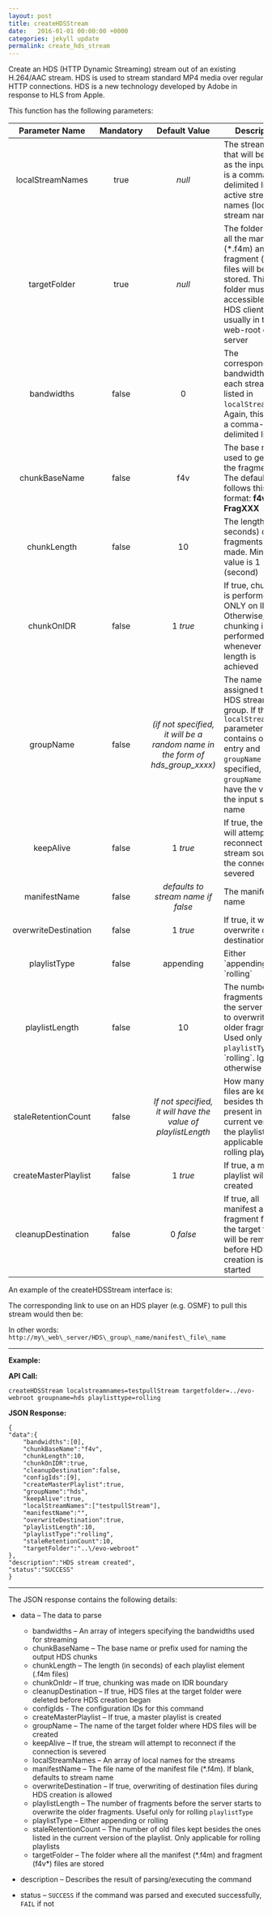 ```yaml
---
layout: post
title: createHDSStream
date:   2016-01-01 00:00:00 +0000
categories: jekyll update
permalink: create_hds_stream
---
```


Create an HDS (HTTP Dynamic Streaming) stream out of an existing H.264/AAC stream. HDS is used to stream standard MP4 media over regular HTTP connections. HDS is a new technology developed by Adobe in response to HLS from Apple.

This function has the following parameters:

|  **Parameter Name**  | **Mandatory** |            **Default Value**             | **Description**                          |
| :------------------: | :-----------: | :--------------------------------------: | ---------------------------------------- |
|   localStreamNames   |     true      |                  *null*                  | The stream(s) that will be used as the input. This is a comma-delimited list of active stream names (local stream names) |
|     targetFolder     |     true      |                  *null*                  | The folder where all the manifest (\*.f4m) and fragment (f4v\*) files will be stored. This folder must be accessible by the HDS clients. It is usually in the web-root of the server |
|      bandwidths      |     false     |                    0                     | The corresponding bandwidths for each stream listed in `localStreamNames`. Again, this can be a comma-delimited list |
|    chunkBaseName     |     false     |                   f4v                    | The base name used to generate the fragments. The default value follows this format: **f4vSeg1-FragXXX** |
|     chunkLength      |     false     |                    10                    | The length (in seconds) of fragments to be made. Minimum value is 1 (second) |
|      chunkOnIDR      |     false     |                 1 *true*                 | If true, chunking is performed ONLY on IDR. Otherwise, chunking is performed whenever chunk length is achieved |
|      groupName       |     false     | *(if not specified, it will be a random name in the form of hds\_group\_xxxx)* | The name assigned to the HDS stream or group. If the `localStreamNames` parameter contains only one entry and `groupName` is not specified, `groupName` will have the value of the input stream name |
|      keepAlive       |     false     |                 1 *true*                 | If true, the EMS will attempt to reconnect to the stream source if the connection is severed |
|     manifestName     |     false     |    *defaults to stream name if false*    | The manifest file name                   |
| overwriteDestination |     false     |                 1 *true*                 | If true, it will allow overwrite of destination files |
|     playlistType     |     false     |                appending                 | Either \`appending\` or \`rolling\`      |
|    playlistLength    |     false     |                    10                    | The number of fragments before the server starts to overwrite the older fragments. Used only when `playlistType` is \`rolling\`. Ignored otherwise |
| staleRetentionCount  |     false     | *If not specified, it will have the value of playlistLength* | How many old files are kept besides the ones present in the current version of the playlist. Only applicable for rolling playlists |
| createMasterPlaylist |     false     |                 1 *true*                 | If true, a master playlist will be created |
|  cleanupDestination  |     false     |                0 *false*                 | If true, all manifest and fragment files in the target folder will be removed before HDS creation is started |

An example of the createHDSStream interface is:

The corresponding link to use on an HDS player (e.g. OSMF) to pull this stream would then be:

In other words:  `http://my\_web\_server/HDS\_group\_name/manifest\_file\_name`

------

**Example:**

**API Call:**

``` 
createHDSStream localstreamnames=testpullStream targetfolder=../evo-webroot groupname=hds playlisttype=rolling
```

**JSON Response:**

``` 
{
"data":{
    "bandwidths":[0],
    "chunkBaseName":"f4v",
    "chunkLength":10,
    "chunkOnIDR":true,
    "cleanupDestination":false,
    "configIds":[9],
    "createMasterPlaylist":true,
    "groupName":"hds",
    "keepAlive":true,
    "localStreamNames":["testpullStream"],
    "manifestName":"",
    "overwriteDestination":true,
    "playlistLength":10,
    "playlistType":"rolling",
    "staleRetentionCount":10,
    "targetFolder":"..\/evo-webroot"
},
"description":"HDS stream created",
"status":"SUCCESS"
}
```

------

The JSON response contains the following details:

- data – The data to parse
  - bandwidths – An array of integers specifying the bandwidths used for streaming
  - chunkBaseName – The base name or prefix used for naming the output HDS chunks
  - chunkLength – The length (in seconds) of each playlist element (.f4m files)
  - chunkOnIdr – If true, chunking was made on IDR boundary
  - cleanupDestination – If true, HDS files at the target folder were deleted before HDS creation began
  - configIds - The configuration IDs for this command
  - createMasterPlaylist – If true, a master playlist is created
  - groupName – The name of the target folder where HDS files will be created
  - keepAlive – If true, the stream will attempt to reconnect if the connection is severed
  - localStreamNames – An array of local names for the streams
  - manifestName – The file name of the manifest file (\*.f4m). If blank, defaults to stream name
  - overwriteDestination – If true, overwriting of destination files during HDS creation is allowed
  - playlistLength – The number of fragments before the server starts to overwrite the older fragments. Useful only for rolling `playlistType`
  - playlistType – Either appending or rolling
  - staleRetentionCount – The number of old files kept besides the ones listed in the current version of the playlist. Only applicable for rolling playlists
  - targetFolder – The folder where all the manifest (\*.f4m) and fragment (f4v\*) files are stored


- description – Describes the result of parsing/executing the command
  
- status – `SUCCESS` if the command was parsed and executed successfully, `FAIL` if not
  
  ​
